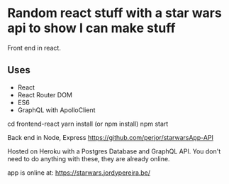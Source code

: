 # Random react stuff with a star wars api to show I can make stuff
Front end in react.

## Uses
- React
- React Router DOM
- ES6
- GraphQL with ApolloClient

cd frontend-react
yarn install (or npm install)
npm start

Back end in Node, Express https://github.com/perjor/starwarsApp-API

Hosted on Heroku with a Postgres Database and GraphQL API.
You don't need to do anything with these, they are already online.

app is online at:
https://starwars.jordypereira.be/
